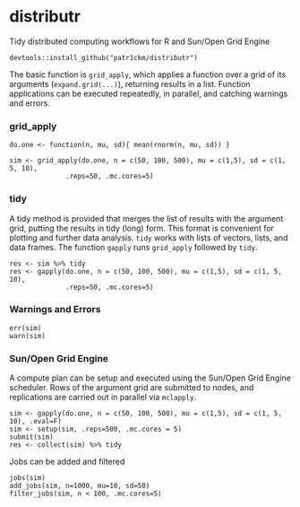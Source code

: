 # distributr
Tidy distributed computing workflows for R and Sun/Open Grid Engine

    devtools::install_github("patr1ckm/distributr")
    
The basic function is `grid_apply`, which applies a function over a grid of its arguments (`expand.grid(...)`), returning results in a list. Function applications can be executed repeatedly, in parallel, and catching warnings and errors.

### grid_apply
 
```{r, eval=TRUE}
do.one <- function(n, mu, sd){ mean(rnorm(n, mu, sd)) }

sim <- grid_apply(do.one, n = c(50, 100, 500), mu = c(1,5), sd = c(1, 5, 10), 
              .reps=50, .mc.cores=5)
```

### tidy

A tidy method is provided that merges the list of results with the argument grid, putting the results in tidy (long) form. This format is convenient for plotting and further data analysis. `tidy` works with lists of vectors, lists, and data frames. The function `gapply` runs `grid_apply` followed by `tidy`. 

```{r, eval=TRUE}
res <- sim %>% tidy
res <- gapply(do.one, n = c(50, 100, 500), mu = c(1,5), sd = c(1, 5, 10), 
              .reps=50, .mc.cores=5)
```

### Warnings and Errors

```{r, eval=TRUE}
err(sim)
warn(sim)
```

### Sun/Open Grid Engine

A compute plan can be setup and executed using the Sun/Open Grid Engine scheduler. Rows of the argument grid are submitted to nodes, and replications are carried out in parallel via `mclapply`. 

```{r}
sim <- gapply(do.one, n = c(50, 100, 500), mu = c(1,5), sd = c(1, 5, 10), .eval=F)
sim <- setup(sim, .reps=500, .mc.cores = 5)
submit(sim)   
res <- collect(sim) %>% tidy
```

Jobs can be added and filtered

```{r}
jobs(sim)
add_jobs(sim, n=1000, mu=10, sd=50)
filter_jobs(sim, n < 100, .mc.cores=5)
```
